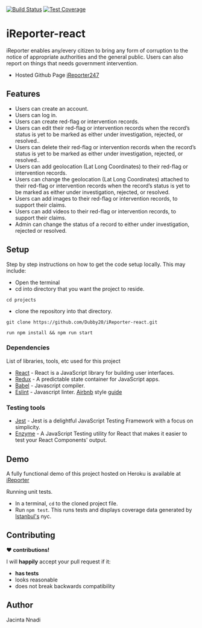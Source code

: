 [![Build Status](https://travis-ci.com/Dubby20/iReporter-react.svg?branch=develop)](https://travis-ci.com/Dubby20/iReporter-react)
[![Test Coverage](https://api.codeclimate.com/v1/badges/634973397dbe5bea55b9/test_coverage)](https://codeclimate.com/github/Dubby20/iReporter-react/test_coverage)
# iReporter-react
iReporter enables any/every citizen to bring any form of corruption to the notice of appropriate authorities and the general public. Users can also report on things that needs government intervention.


- Hosted Github Page [iReporter247](https://dubby20.github.io/iReporter/UI/index.html)

## Features

- Users can create an account.
- Users can log in.
- Users can create red-flag or intervention records.
- Users can edit their red-flag or intervention records when the record’s status is yet to be marked as either under
  investigation, rejected, or resolved..
- Users can delete their red-flag or intervention records when the record’s status is yet to be marked as either under
  investigation, rejected, or resolved..
- Users can add geolocation (Lat Long Coordinates) to their red-flag or intervention records.
- Users can change the geolocation (Lat Long Coordinates) attached to their red-flag or intervention records when the record’s status is yet to be marked as either under
  investigation, rejected, or resolved.
- Users can add images to their red-flag or intervention records, to support their claims.
- Users can add videos to their red-flag or intervention records, to support their claims.
- Admin can change the status of a record to either under investigation, rejected or resolved.

## Setup

Step by step instructions on how to get the code setup locally. This may include:

- Open the terminal
- cd into directory that you want the project to reside.

```
cd projects
```

- clone the repository into that directory.

```
git clone https://github.com/Dubby20/iReporter-react.git
```

```
run npm install && npm run start
```

### Dependencies

List of libraries, tools, etc used for this project

- [React](https://reactjs.org/) - React is a JavaScript library for building user interfaces.
- [Redux](https://redux.js.org/) - A predictable state container for JavaScript apps.
- [Babel](https://babeljs.io) - Javascript compiler.
- [Eslint](https://eslint.org/) - Javascript linter. [Airbnb](https://github.com/airbnb/javascript/tree/master/react) style [guide](https://github.com/airbnb/javascript)
  

### Testing tools

- [Jest](https://jestjs.io/) - Jest is a delightful JavaScript Testing Framework with a focus on simplicity.
- [Enzyme](https://airbnb.io/enzyme/) - A JavaScript Testing utility for React that makes it easier to test your React Components' output.



## Demo

A fully functional demo of this project hosted on Heroku is available at [iReporter](https://ireport-frontend.herokuapp.com/)


Running unit tests.

- In a terminal, `cd` to the cloned project file.
- Run `npm test`. This runs tests and displays coverage data generated by [Istanbul's](https://istanbul.js.org) nyc.

## Contributing

**:heart: contributions!**

I will **happily** accept your pull request if it:

- **has tests**
- looks reasonable
- does not break backwards compatibility

## Author

Jacinta Nnadi
